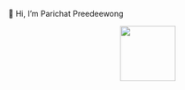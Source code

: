 👋 Hi, I’m Parichat Preedeewong

<div id="header" align="center">
  <img src="[https://media.giphy.com/media/M9gbBd9nbDrOTu1Mqx/giphy.gif]([https://media4.giphy.com/media/v1.Y2lkPTc5MGI3NjExc3FzN2RoZGxyaDh3Nm5ndHpkNjdtZmt6NWk2dzFpeWtvZXgzenhuMSZlcD12MV9pbnRlcm5hbF9naWZfYnlfaWQmY3Q9cw/ZCEm8QHtvNpRraaQaF/giphy.webp](https://media.giphy.com/media/v1.Y2lkPTc5MGI3NjExaHVvczkwa2dmeTM0dXp2YjdreHVnZXVydXNxNWdnb2NrYWJjNHJlayZlcD12MV9zdGlja2Vyc19zZWFyY2gmY3Q9cw/fkb0aC33vSyuYAwqqQ/giphy.gif))" width="100"/>
</div>



<!---
NxwpParichat/NxwpParichat is a ✨ special ✨ repository because its `README.md` (this file) appears on your GitHub profile.
You can click the Preview link to take a look at your changes.
--->
